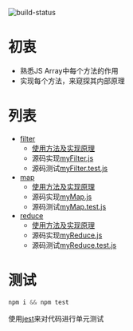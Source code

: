 ![build-status](https://travis-ci.org/little-white/js-array-method.svg?branch=master)

# 初衷

* 熟悉JS Array中每个方法的作用
* 实现每个方法，来窥探其内部原理

# 列表

* [filter](./filter/README.md)
  * [使用方法及实现原理](./filter/README.md)
  * 源码实现[myFilter.js](./filter/myFilter.js)
  * 源码测试[myFilter.test.js](./filter/myFilter.test.js)
* [map](./map/README.md)
  - [使用方法及实现原理](./map/README.md)
  - 源码实现[myMap.js](./map/myMap.js)
  - 源码测试[myMap.test.js](./map/myMap.test.js)
* [reduce](./reduce/README.md)
  - [使用方法及实现原理](./reduce/README.md)
  - 源码实现[myReduce.js](./reduce/myReduce.js)
  - 源码测试[myReduce.test.js](./reduce/myReduce.test.js)

# 测试

```javascript
npm i && npm test
```

使用[jest](https://facebook.github.io/jest/)来对代码进行单元测试
